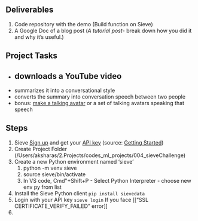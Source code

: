 ## Deliverables
1. Code repository with the demo (Build function on Sieve)
2. A Google Doc of a blog post (*A tutorial post*- break down how you did it and why it’s useful.)

## Project Tasks
- downloads a YouTube video
	- 
- summarizes it into a conversational style
- converts the summary into conversation speech between two people
- bonus: [make a talking avatar](https://www.sievedata.com/blog/portrait-avatar-talking-head-video-api-hedra-infinity) or a set of talking avatars speaking that speech

## Steps
1. Sieve [Sign up](https://www.sievedata.com/dashboard) and get your [API key](https://www.sievedata.com/dashboard/settings) (source: [Getting Started](https://docs.sievedata.com/guide/intro#getting-started))
2. Create Project Folder (/Users/aksharas/2.Projects/codes_ml_projects/004_sieveChallenge)
3. Create a new Python environment named ‘sieve’
	1. python -m venv sieve 
	2. source sieve/bin/activate
	3. In VS code, Cmd"+Shift+P - Select Python Interpreter - choose new env py from list
4. Install the Sieve Python client
	`pip install sievedata`
5. Login with your API key
	 `sieve login`
	 If you face [[“SSL CERTIFICATE_VERIFY_FAILED” error]]
6. 